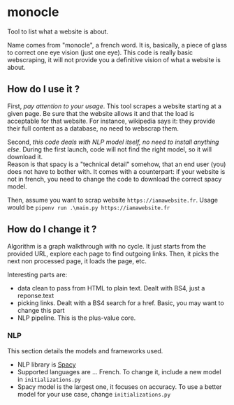 # monocle

Tool to list what a website is about. 

Name comes from "monocle", a french word. 
It is, basically, a piece of glass to correct one eye vision (just one eye). 
This code is really basic webscraping, it will not provide you a definitive vision of what a website is about. 

## How do I use it ? 

First, *pay attention to your usage*. 
This tool scrapes a website starting at a given page. 
Be sure that the website allows it and that the load is acceptable for that website. 
For instance, wikipedia says it: they provide their full content as a database, no need to webscrap them. 

Second, *this code deals with NLP model itself, no need to install anything else*.
During the first launch, code will not find the right model, so it will download it.  
Reason is that spacy is a "technical detail" somehow, that an end user (you) does not have to bother with. 
It comes with a counterpart: if your website is not in french, you need to change the code to download the correct spacy model. 


Then, assume you want to scrap website `https://iamawebsite.fr`. 
Usage would be `pipenv run .\main.py https://iamawebsite.fr` 

## How do I change it ?

Algorithm is a graph walkthrough with no cycle. 
It just starts from the provided URL, explore each page to find outgoing links. 
Then, it picks the next non processed page, it loads the page, etc. 

Interesting parts are:
* data clean to pass from HTML to plain text. Dealt with BS4, just a reponse.text
* picking links. Dealt with a BS4 search for a href. Basic, you may want to change this part
* NLP pipeline. This is the plus-value core. 

### NLP 

This section details the models and frameworks used. 

* NLP library is [Spacy](https://spacy.io/) 
* Supported languages are ... French. To change it, include a new model in `initializations.py`
* Spacy model is the largest one, it focuses on accuracy. To use a better model for your use case, change `initializations.py`

